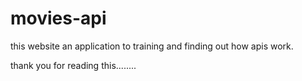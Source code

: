 # movies-api

this website an application to training and finding out how apis work.


thank you for reading this........
